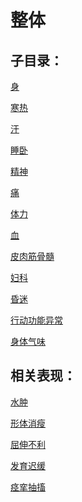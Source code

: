 # 整体## 子目录：[身](https://www.gmzyjc.com/read/biaoxian/cat_身.md)[寒热](https://www.gmzyjc.com/read/biaoxian/cat_寒热.md)[汗](https://www.gmzyjc.com/read/biaoxian/cat_汗.md)[睡卧](https://www.gmzyjc.com/read/biaoxian/cat_睡卧.md)[精神](https://www.gmzyjc.com/read/biaoxian/cat_精神.md)[痛](https://www.gmzyjc.com/read/biaoxian/cat_痛.md)[体力](https://www.gmzyjc.com/read/biaoxian/cat_体力.md)[血](https://www.gmzyjc.com/read/biaoxian/cat_血.md)[皮肉筋骨髓](https://www.gmzyjc.com/read/biaoxian/cat_皮肉筋骨髓.md)[妇科](https://www.gmzyjc.com/read/biaoxian/cat_妇科.md)[昏迷](https://www.gmzyjc.com/read/biaoxian/cat_昏迷.md)[行动功能异常](https://www.gmzyjc.com/read/biaoxian/cat_行动功能异常.md)[身体气味](https://www.gmzyjc.com/read/biaoxian/cat_身体气味.md)## 相关表现：[水肿](https://zuoye.gmzyh.com/search?key=水肿)[形体消瘦](https://zuoye.gmzyh.com/search?key=形体消瘦)[屈伸不利](https://zuoye.gmzyh.com/search?key=屈伸不利)[发育迟缓](https://zuoye.gmzyh.com/search?key=发育迟缓)[痉挛抽搐](https://zuoye.gmzyh.com/search?key=痉挛抽搐)